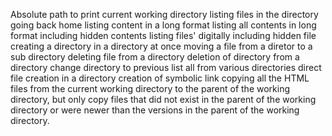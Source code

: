 Absolute path to print current working directory
listing files in the directory
going back home
listing content in a long format
listing all contents in long format including hidden contents
listing files' digitally including hidden file
creating a directory in a directory at once
moving a file from a diretor to a sub directory
deleting file from a directory
deletion of directory from a directory
change directory to previous
list all from various directories
direct file creation in a directory
creation of symbolic link
copying all the HTML files from the current working directory to the parent of the working directory, but only copy files that did not exist in the parent of the working directory or were newer than the versions in the parent of the working directory.
